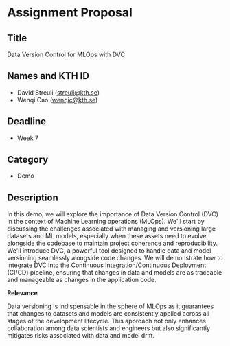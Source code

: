 # Assignment Proposal

## Title

Data Version Control for MLOps with DVC

## Names and KTH ID

- David Streuli (streuli@kth.se)
- Wenqi Cao (wenqic@kth.se)

## Deadline

- Week 7

## Category

- Demo

## Description

In this demo, we will explore the importance of Data Version Control (DVC) in the context of Machine Learning operations (MLOps). We'll start by discussing the challenges associated with managing and versioning large datasets and ML models, especially when these assets need to evolve alongside the codebase to maintain project coherence and reproducibility. We'll introduce DVC, a powerful tool designed to handle data and model versioning seamlessly alongside code changes. We will demonstrate how to integrate DVC into the Continuous Integration/Continuous Deployment (CI/CD) pipeline, ensuring that changes in data and models are as traceable and manageable as changes in the application code.

**Relevance**

Data versioning is indispensable in the sphere of MLOps as it guarantees that changes to datasets and models are consistently applied across all stages of the development lifecycle. This approach not only enhances collaboration among data scientists and engineers but also significantly mitigates risks associated with data and model drift. 
